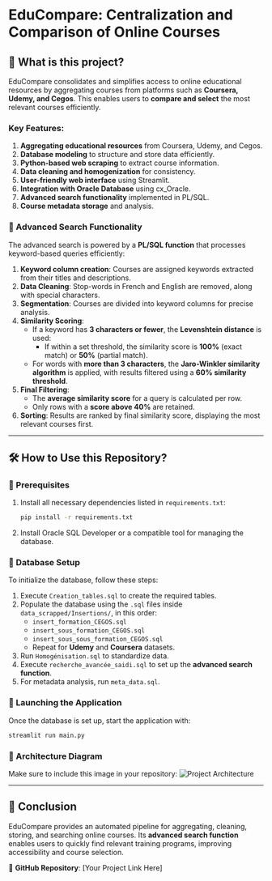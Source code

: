 # EduCompare: Centralization and Comparison of Online Courses

## 📌 What is this project?

EduCompare consolidates and simplifies access to online educational resources by aggregating courses from platforms such as **Coursera, Udemy, and Cegos**. This enables users to **compare and select** the most relevant courses efficiently.

### Key Features:
1. **Aggregating educational resources** from Coursera, Udemy, and Cegos.
2. **Database modeling** to structure and store data efficiently.
3. **Python-based web scraping** to extract course information.
4. **Data cleaning and homogenization** for consistency.
5. **User-friendly web interface** using Streamlit.
6. **Integration with Oracle Database** using cx_Oracle.
7. **Advanced search functionality** implemented in PL/SQL.
8. **Course metadata storage** and analysis.

### 🔎 Advanced Search Functionality
The advanced search is powered by a **PL/SQL function** that processes keyword-based queries efficiently:
1. **Keyword column creation**: Courses are assigned keywords extracted from their titles and descriptions.
2. **Data Cleaning**: Stop-words in French and English are removed, along with special characters.
3. **Segmentation**: Courses are divided into keyword columns for precise analysis.
4. **Similarity Scoring**:
   - If a keyword has **3 characters or fewer**, the **Levenshtein distance** is used:
     - If within a set threshold, the similarity score is **100%** (exact match) or **50%** (partial match).
   - For words with **more than 3 characters**, the **Jaro-Winkler similarity algorithm** is applied, with results filtered using a **60% similarity threshold**.
5. **Final Filtering**:
   - The **average similarity score** for a query is calculated per row.
   - Only rows with a **score above 40%** are retained.
6. **Sorting**: Results are ranked by final similarity score, displaying the most relevant courses first.

---

## 🛠️ How to Use this Repository?

### 🔧 Prerequisites
1. Install all necessary dependencies listed in `requirements.txt`:
   ```bash
   pip install -r requirements.txt
   ```
2. Install Oracle SQL Developer or a compatible tool for managing the database.

### 📂 Database Setup
To initialize the database, follow these steps:
1. Execute `Creation_tables.sql` to create the required tables.
2. Populate the database using the `.sql` files inside `data_scrapped/Insertions/`, in this order:
   - `insert_formation_CEGOS.sql`
   - `insert_sous_formation_CEGOS.sql`
   - `insert_sous_sous_formation_CEGOS.sql`
   - Repeat for **Udemy** and **Coursera** datasets.
3. Run `Homogénisation.sql` to standardize data.
4. Execute `recherche_avancée_saidi.sql` to set up the **advanced search function**.
5. For metadata analysis, run `meta_data.sql`.

### 🚀 Launching the Application
Once the database is set up, start the application with:
```bash
streamlit run main.py
```

### 📸 Architecture Diagram
Make sure to include this image in your repository:
![Project Architecture](image.png)

---

## 📌 Conclusion
EduCompare provides an automated pipeline for aggregating, cleaning, storing, and searching online courses. Its **advanced search function** enables users to quickly find relevant training programs, improving accessibility and course selection.

🔗 **GitHub Repository**: [Your Project Link Here]
